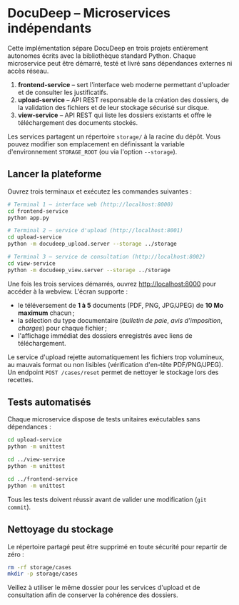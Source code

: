 # DocuDeep – Microservices indépendants

Cette implémentation sépare DocuDeep en trois projets entièrement autonomes écrits avec la bibliothèque standard Python. Chaque microservice peut être démarré, testé et livré sans dépendances externes ni accès réseau.

1. **frontend-service** – sert l'interface web moderne permettant d'uploader et de consulter les justificatifs.
2. **upload-service** – API REST responsable de la création des dossiers, de la validation des fichiers et de leur stockage sécurisé sur disque.
3. **view-service** – API REST qui liste les dossiers existants et offre le téléchargement des documents stockés.

Les services partagent un répertoire `storage/` à la racine du dépôt. Vous pouvez modifier son emplacement en définissant la variable d'environnement `STORAGE_ROOT` (ou via l'option `--storage`).

## Lancer la plateforme

Ouvrez trois terminaux et exécutez les commandes suivantes :

```bash
# Terminal 1 – interface web (http://localhost:8000)
cd frontend-service
python app.py

# Terminal 2 – service d'upload (http://localhost:8001)
cd upload-service
python -m docudeep_upload.server --storage ../storage

# Terminal 3 – service de consultation (http://localhost:8002)
cd view-service
python -m docudeep_view.server --storage ../storage
```

Une fois les trois services démarrés, ouvrez [http://localhost:8000](http://localhost:8000) pour accéder à la webview. L'écran supporte :

- le téléversement de **1 à 5** documents (PDF, PNG, JPG/JPEG) de **10 Mo maximum** chacun ;
- la sélection du type documentaire (*bulletin de paie*, *avis d'imposition*, *charges*) pour chaque fichier ;
- l'affichage immédiat des dossiers enregistrés avec liens de téléchargement.

Le service d'upload rejette automatiquement les fichiers trop volumineux, au mauvais format ou non lisibles (vérification d'en-tête PDF/PNG/JPEG). Un endpoint `POST /cases/reset` permet de nettoyer le stockage lors des recettes.

## Tests automatisés

Chaque microservice dispose de tests unitaires exécutables sans dépendances :

```bash
cd upload-service
python -m unittest

cd ../view-service
python -m unittest

cd ../frontend-service
python -m unittest
```

Tous les tests doivent réussir avant de valider une modification (`git commit`).

## Nettoyage du stockage

Le répertoire partagé peut être supprimé en toute sécurité pour repartir de zéro :

```bash
rm -rf storage/cases
mkdir -p storage/cases
```

Veillez à utiliser le même dossier pour les services d'upload et de consultation afin de conserver la cohérence des dossiers.
